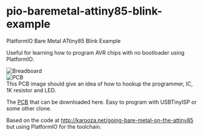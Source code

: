 # pio-baremetal-attiny85-blink-example

PlatformIO Bare Metal ATtiny85 Blink Example

Useful for learning how to program AVR chips with no bootloader using PlatformIO.

![Breadboard](https://jfenwick.github.io/images/attiny85-blink-breadboard.jpg)<br>
![PCB](https://jfenwick.github.io/images/attiny85-blink-pcb.jpg)<br>
This PCB image should give an idea of how to hookup the programmer, IC, 1K resistor and LED.

The [PCB](https://github.com/jfenwick/attiny85-blink-pcb) that can be downloaded here. Easy to program with USBTinyISP or some other clone.

Based on the code at http://karooza.net/going-bare-metal-on-the-attiny85 but using PlatformIO for the toolchain.
